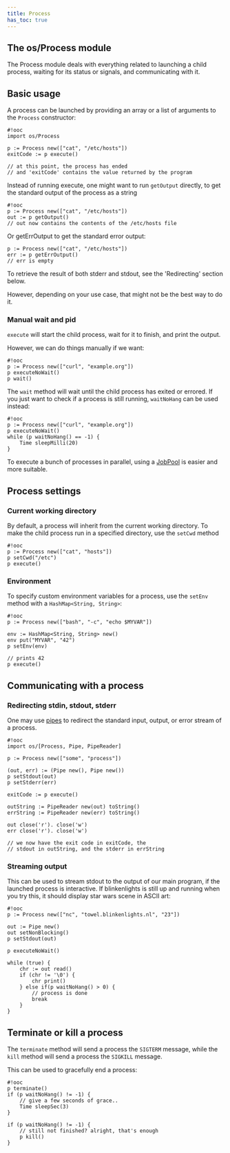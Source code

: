 ```yaml
---
title: Process
has_toc: true
---
```


## The os/Process module

The Process module deals with everything related to launching a child process, waiting for
its status or signals, and communicating with it.

## Basic usage

A process can be launched by providing an array or a list of arguments to the `Process` constructor:

    #!ooc
    import os/Process

    p := Process new(["cat", "/etc/hosts"])
    exitCode := p execute()

    // at this point, the process has ended
    // and 'exitCode' contains the value returned by the program

Instead of running execute, one might want to run `getOutput` directly, to get
the standard output of the process as a string

    #!ooc
    p := Process new(["cat", "/etc/hosts"])
    out := p getOutput()
    // out now contains the contents of the /etc/hosts file

Or getErrOutput to get the standard error output:

    p := Process new(["cat", "/etc/hosts"])
    err := p getErrOutput()
    // err is empty

To retrieve the result of both stderr and stdout, see the 'Redirecting' section
below.

However, depending on your use case, that might not be the best way to do it.

### Manual wait and pid

`execute` will start the child process, wait for it to finish, and print the output.

However, we can do things manually if we want:

    #!ooc
    p := Process new(["curl", "example.org"])
    p executeNoWait()
    p wait()

The `wait` method will wait until the child process has exited or errored. If you
just want to check if a process is still running, `waitNoHang` can be used instead:

    #!ooc
    p := Process new(["curl", "example.org"])
    p executeNoWait()
    while (p waitNoHang() == -1) {
        Time sleepMilli(20)
    }

To execute a bunch of processes in parallel, using a [JobPool][jobpool] is easier and
more suitable.

[jobpool]: /docs/sdk/os/jobpool

## Process settings

### Current working directory

By default, a process will inherit from the current working directory. To make
the child process run in a specified directory, use the `setCwd` method

    #!ooc
    p := Process new(["cat", "hosts"])
    p setCwd("/etc")
    p execute()

### Environment

To specify custom environment variables for a process, use the `setEnv` method
with a `HashMap<String, String>`:

    #!ooc
    p := Process new(["bash", "-c", "echo $MYVAR"])

    env := HashMap<String, String> new()
    env put("MYVAR", "42")
    p setEnv(env)

    // prints 42
    p execute()

## Communicating with a process

### Redirecting stdin, stdout, stderr

One may use [pipes][pipe] to redirect the standard input, output, or error stream of
a process.

[pipe]: /docs/sdk/os/pipe/

    #!ooc
    import os/[Process, Pipe, PipeReader]

    p := Process new(["some", "process"])

    (out, err) := (Pipe new(), Pipe new())
    p setStdout(out)
    p setStderr(err)

    exitCode := p execute()

    outString := PipeReader new(out) toString()
    errString := PipeReader new(err) toString()

    out close('r'). close('w')
    err close('r'). close('w')

    // we now have the exit code in exitCode, the
    // stdout in outString, and the stderr in errString

### Streaming output

This can be used to stream stdout to the output of our main program, if the launched
process is interactive. If blinkenlights is still up and running when you try this, it
should display star wars scene in ASCII art:

    #!ooc
    p := Process new(["nc", "towel.blinkenlights.nl", "23"])

    out := Pipe new()
    out setNonBlocking()
    p setStdout(out)

    p executeNoWait()

    while (true) {
        chr := out read()
        if (chr != '\0') {
            chr print()
        } else if(p waitNoHang() > 0) {
            // process is done
            break
        }
    }

## Terminate or kill a process

The `terminate` method will send a process the `SIGTERM` message, while the `kill` method
will send a process the `SIGKILL` message.

This can be used to gracefully end a process:

    #!ooc
    p terminate()
    if (p waitNoHang() != -1) {
        // give a few seconds of grace..
        Time sleepSec(3)
    }

    if (p waitNoHang() != -1) {
        // still not finished? alright, that's enough
        p kill()
    }


